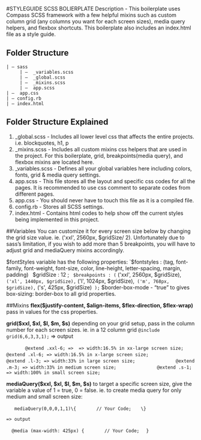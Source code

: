 #STYLEGUIDE SCSS BOLIERPLATE
Description - This boilerplate uses Compass SCSS framework with a few helpful mixins such as custom column grid (any columns you want for each screen sizes), media query helpers, and flexbox shortcuts. This boilerplate also includes an index.html file as a style guide. 
## Folder Structure
```
| — sass
	 | —  _variables.scss
	 | —  _global.scss
	 | —  _mixins.scss
	 | —  app.scss
| —  app.css
| — config.rb
| — index.html
```

## Folder Structure Explained
1. \_global.scss - Includes all lower level css that affects the entire projects. i.e. blockquotes, h1, p 
2. \_mixins.scss - Includes all custom mixins css helpers that are used in the project. For this boilerplate, grid, breakpoints(media query), and flexbox mixins are located here.
3.  \_variables.scss - Defines all your global variables here including colors, fonts, grid & media query settings.
4. app.scss - This file stores all the layout and specific css codes for all the pages. It is recommended to use css comment to separate codes from different pages.
5. app.css - You should never have to touch this file as it is a compiled file.
6. config.rb - Stores all SCSS settings.
7. index.html - Contains html codes to help show off the current styles being implemented in this project. 

##Variables
You can customize it for every screen size below by changing the grid size value.  ie. ('xxl', 2560px, $gridSize/ 2). Unfortunately due to sass’s limitation, if you wish to add more than 5 breakpoints, you will have to adjust grid and mediaQuery mixins accordingly.

$fontStyles variable has the following properties: 
`$fontstyles : (tag, font-family, font-weight, font-size, color, line-height, letter-spacing, margin, padding)`
`
$gridSize : 12 ; `
$breakpoints : (`
	('xxl', 2560px, $gridSize),`
	('xl', 1440px, $gridSize),`
	('l', 1024px, $gridSize),`
	('m', 768px, $gridSize),`
	('s', 425px, $gridSize)`
);`
$border-box-mode - “true” to  gives box-sizing: border-box to all grid properties.


##Mixins
**flex($justify-content, $align-items, $flex-direction, $flex-wrap)**
	pass in values for the css properties.
	
**grid($xxl, $xl, $l, $m, $s)**
	depending on your grid setup, pass in the column number for each screen sizes. ie. in a 12 column grid
	`@include grid(6,6,3,3,1);`
	=> output  
	
	
`		@extend .xxl-6; =>  => width:16.5% in xx-large screen size;`
`		`
`		@extend .xl-6; => width:16.5% in x-large screen size;`
`		`
`		@extend .l-3; => width:33% in large screen size;`
`		`
`		@extend .m-3; => width:33% in medium screen size;`
`		`
`		@extend .s-1; => width:100% in small screen size;`
		
	
		
**mediaQuery($xxl, $xl, $l, $m, $s)**
	to target a specific screen size, give the variable a value of 
	1 = true, 0 = false.
	ie. to create media query for only medium and small screen size:
	
	
`	mediaQuery(0,0,0,1,1)\{`
`		// Your Code;`
`	\}`
	
	=> output
	
`	@media (max-width: 425px) { `
`		// Your Code;`
`	}	`
		
	
